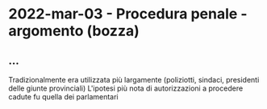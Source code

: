 <!-- vim: set spell spelllang=it : -->

<!-- inizio: 0 -->

# 2022-mar-03 - Procedura penale - argomento (bozza)

## ...

Tradizionalmente era utilizzata più largamente (poliziotti, sindaci, presidenti delle giunte provinciali)
L'ipotesi più nota di autorizzazioni a procedere cadute fu quella dei parlamentari
